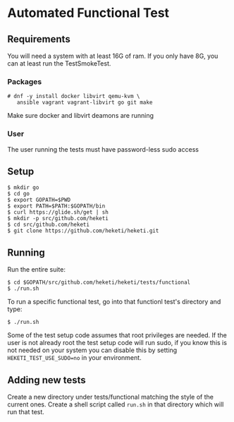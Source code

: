 # Automated Functional Test

## Requirements
You will need a system with at least 16G of ram.  If you only have 8G, you can at least run the TestSmokeTest.

### Packages

```
# dnf -y install docker libvirt qemu-kvm \
   ansible vagrant vagrant-libvirt go git make 
```

Make sure docker and libvirt deamons are running

### User

The user running the tests must have password-less sudo access

## Setup

```
$ mkdir go
$ cd go
$ export GOPATH=$PWD
$ export PATH=$PATH:$GOPATH/bin
$ curl https://glide.sh/get | sh
$ mkdir -p src/github.com/heketi
$ cd src/github.com/heketi
$ git clone https://github.com/heketi/heketi.git
```

## Running

Run the entire suite:

```
$ cd $GOPATH/src/github.com/heketi/heketi/tests/functional
$ ./run.sh
```

To run a specific functional test, go into that functionl test's directory and type:

```
$ ./run.sh
```

Some of the test setup code assumes that root privileges are needed.
If the user is not already root the test setup code will run sudo, if
you know this is not needed on your system you can disable this by
setting `HEKETI_TEST_USE_SUDO=no` in your environment.

## Adding new tests

Create a new directory under tests/functional matching the style of
the current ones.  Create a shell script called `run.sh` in that directory
which will run that test.
